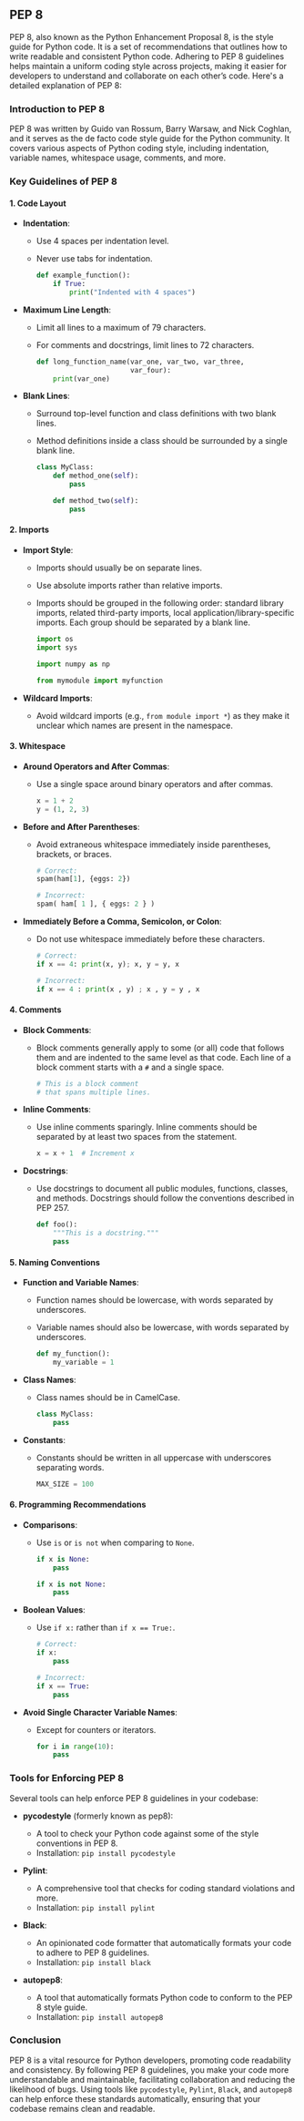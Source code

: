 ## PEP 8

PEP 8, also known as the Python Enhancement Proposal 8, is the style guide for Python code. It is a set of recommendations that outlines how to write readable and consistent Python code. Adhering to PEP 8 guidelines helps maintain a uniform coding style across projects, making it easier for developers to understand and collaborate on each other’s code. Here's a detailed explanation of PEP 8:

### Introduction to PEP 8

PEP 8 was written by Guido van Rossum, Barry Warsaw, and Nick Coghlan, and it serves as the de facto code style guide for the Python community. It covers various aspects of Python coding style, including indentation, variable names, whitespace usage, comments, and more.

### Key Guidelines of PEP 8

#### 1. **Code Layout**

- **Indentation**:
  - Use 4 spaces per indentation level.
  - Never use tabs for indentation.

    ```python
    def example_function():
        if True:
            print("Indented with 4 spaces")
    ```

- **Maximum Line Length**:
  - Limit all lines to a maximum of 79 characters.
  - For comments and docstrings, limit lines to 72 characters.

    ```python
    def long_function_name(var_one, var_two, var_three,
                           var_four):
        print(var_one)
    ```

- **Blank Lines**:
  - Surround top-level function and class definitions with two blank lines.
  - Method definitions inside a class should be surrounded by a single blank line.

    ```python
    class MyClass:
        def method_one(self):
            pass

        def method_two(self):
            pass
    ```

#### 2. **Imports**

- **Import Style**:
  - Imports should usually be on separate lines.
  - Use absolute imports rather than relative imports.
  - Imports should be grouped in the following order: standard library imports, related third-party imports, local application/library-specific imports. Each group should be separated by a blank line.

    ```python
    import os
    import sys

    import numpy as np

    from mymodule import myfunction
    ```

- **Wildcard Imports**:
  - Avoid wildcard imports (e.g., `from module import *`) as they make it unclear which names are present in the namespace.

#### 3. **Whitespace**

- **Around Operators and After Commas**:
  - Use a single space around binary operators and after commas.

    ```python
    x = 1 + 2
    y = (1, 2, 3)
    ```

- **Before and After Parentheses**:
  - Avoid extraneous whitespace immediately inside parentheses, brackets, or braces.

    ```python
    # Correct:
    spam(ham[1], {eggs: 2})

    # Incorrect:
    spam( ham[ 1 ], { eggs: 2 } )
    ```

- **Immediately Before a Comma, Semicolon, or Colon**:
  - Do not use whitespace immediately before these characters.

    ```python
    # Correct:
    if x == 4: print(x, y); x, y = y, x

    # Incorrect:
    if x == 4 : print(x , y) ; x , y = y , x
    ```

#### 4. **Comments**

- **Block Comments**:
  - Block comments generally apply to some (or all) code that follows them and are indented to the same level as that code. Each line of a block comment starts with a `#` and a single space.

    ```python
    # This is a block comment
    # that spans multiple lines.
    ```

- **Inline Comments**:
  - Use inline comments sparingly. Inline comments should be separated by at least two spaces from the statement.

    ```python
    x = x + 1  # Increment x
    ```

- **Docstrings**:
  - Use docstrings to document all public modules, functions, classes, and methods. Docstrings should follow the conventions described in PEP 257.

    ```python
    def foo():
        """This is a docstring."""
        pass
    ```

#### 5. **Naming Conventions**

- **Function and Variable Names**:
  - Function names should be lowercase, with words separated by underscores.
  - Variable names should also be lowercase, with words separated by underscores.

    ```python
    def my_function():
        my_variable = 1
    ```

- **Class Names**:
  - Class names should be in CamelCase.

    ```python
    class MyClass:
        pass
    ```

- **Constants**:
  - Constants should be written in all uppercase with underscores separating words.

    ```python
    MAX_SIZE = 100
    ```

#### 6. **Programming Recommendations**

- **Comparisons**:
  - Use `is` or `is not` when comparing to `None`.

    ```python
    if x is None:
        pass

    if x is not None:
        pass
    ```

- **Boolean Values**:
  - Use `if x:` rather than `if x == True:`.

    ```python
    # Correct:
    if x:
        pass

    # Incorrect:
    if x == True:
        pass
    ```

- **Avoid Single Character Variable Names**:
  - Except for counters or iterators.

    ```python
    for i in range(10):
        pass
    ```

### Tools for Enforcing PEP 8

Several tools can help enforce PEP 8 guidelines in your codebase:

- **pycodestyle** (formerly known as pep8):
  - A tool to check your Python code against some of the style conventions in PEP 8.
  - Installation: `pip install pycodestyle`

- **Pylint**:
  - A comprehensive tool that checks for coding standard violations and more.
  - Installation: `pip install pylint`

- **Black**:
  - An opinionated code formatter that automatically formats your code to adhere to PEP 8 guidelines.
  - Installation: `pip install black`

- **autopep8**:
  - A tool that automatically formats Python code to conform to the PEP 8 style guide.
  - Installation: `pip install autopep8`

### Conclusion

PEP 8 is a vital resource for Python developers, promoting code readability and consistency. By following PEP 8 guidelines, you make your code more understandable and maintainable, facilitating collaboration and reducing the likelihood of bugs. Using tools like `pycodestyle`, `Pylint`, `Black`, and `autopep8` can help enforce these standards automatically, ensuring that your codebase remains clean and readable.